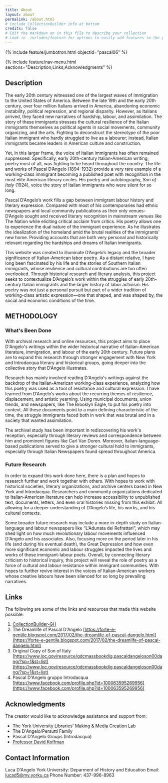 ```yaml
---
title: About
layout: about
permalink: /about.html
# include CollectionBuilder info at bottom
credits: false
# Edit the markdown on in this file to describe your collection
# Look in _includes/feature for options to easily add features to the page
---
```


{% include feature/jumbotron.html objectid="pascal06" %}

{% include feature/nav-menu.html sections="Description;Links;Acknowledgments" %}

## Description 
The early 20th century witnessed one of the largest waves of immigration to the United States of America. Between the late 19th and the early 20th century, over four million Italians arrived in America, abandoning economic instability, political repression, and regional disparity. However, as Italians arrived, they faced new narratives of hardship, labour, and assimilation. The story of these immigrants stresses the cultural resilience of the Italian immigrants themselves as political agents in social movements, community organizing, and the arts. Fighting to deconstruct the stereotype of the poor Italian immigrant who hardly struggled to live as a labourer; instead, Italian immigrants became leaders in American culture and construction.

Yet, in this larger frame, the voice of Italian immigrants has often remained suppressed. Specifically, early 20th-century Italian-American writing, poetry most of all, was fighting to be heard throughout the country. The life and works of Pascal D’Angelo (1894-1932) provide a very rare example of a working-class immigrant becoming a published poet with recognition in the most elite American literary circles. His poetry and autobiography, *Son of Italy* (1924), voice the story of Italian immigrants who were silent for so long.

Pascal D’Angelo’s work fills a gap between immigrant labour history and literary expression. Compared with most of his contemporaries had ethnic newspapers and local community publications as their only venues-D’Angelo sought and received literary recognition in mainstream venues like The Nation while eliciting critical acclaim from critics. His poetry allows one to experience the dual nature of the immigrant experience. As he illustrates the idealization of the homeland amid the brutal realities of the immigrants’ new home. Providing accounts that are both very personal and historically relevant regarding the hardships and dreams of Italian immigrants.

This website was created to illuminate D’Angelo’s legacy and the broader significance of Italian-American labor poetry. As a distant relative, I have long been fascinated by his life and the stories of Southern Italian immigrants, whose resilience and cultural contributions are too often overlooked. Through historical research and literary analysis, this project seeks to contextualize D’Angelo’s work within the struggles of early 20th-century Italian immigrants and the larger history of labor activism. His poetry was not just a personal pursuit but part of a wider tradition of working-class artistic expression—one that shaped, and was shaped by, the social and economic conditions of the time.
 

## METHODOLOGY
### What's Been Done
With archival research and online resources, this project aims to place D'Angelo's writings within the wider historical narrative of Italian-American literature, immigration, and labour of the early 20th century. Future plans are to expand this research through stronger engagement with New York and Introdacqua literary and historical groups, going deeper into the collective story that D’Angelo illustrates.

Research has mainly involved reading D'Angelo's writings against the backdrop of the Italian-American working-class experience, analyzing how this poetry was used as a tool of resistance and cultural expression. I have learned from D’Angelo’s works about the recurring themes of resilience, displacement, and artistic yearning. Using municipal documents, union trends, and newspapers, like The Brooklyn Eagle, to put his poetry into context. All these documents point to a main defining characteristic of the time, the struggle immigrants faced both in work that was brutal and in a society that wanted assimilation.

The archival study has been important in rediscovering his work's reception, especially through literary reviews and correspondence between him and prominent figures like Carl Van Doren. Moreover, Italian-language-based publications served to give a stronger cultural hold to immigrants, especially through Italian Newspapers found spread throughout America.

### Future Research
In order to expand this work done here, there is a plan and hopes to research further and work together with others. With hopes to work with historical societies, literary organizations, and archive centers based in New York and Introdacqua. Researchers and community organizations dedicated to Italian-American literature can help increase accessibility to unpublished text, documents, letters, and even oral histories missing from this exhibit. All allowing for a deeper understanding of D’Angelo’s life, his works, and his cultural contexts. 

Some broader future research may include a more in-depth study on Italian-language and labour newspapers like “L'Adunata dei Refrattari”, which may shed light on how much revolutionary labour movements influenced D'Angelo and his associates. Also, focusing more on the period later in his life (and during his eventual death), the Great Depression and how even more significant economic and labour struggles impacted the lives and works of these immigrant-labour poets.
Overall, by connecting literary criticism to historical inquiry, this project will reveal the role of poetry as a force of cultural and labour resistance within immigrant communities. With hopes to further revive interest in the voices of Italian-American workers whose creative labours have been silenced for so long by prevailing narratives.


## Links
The following are some of the links and resources that made this website possible:

1. [CollectionBuilder-GH](https://collectionbuilding.github.io/gh/)
2. The Dreamlife of Pascal D'Angelo [https://forte-e-gentile.blogspot.com/2017/02/the-dreamlife-of-pascal-dangelo.html](https://forte-e-gentile.blogspot.com/2017/02/the-dreamlife-of-pascal-dangelo.html)
3. Original Copy of Son of Italy [https://www.loc.gov/resource/gdcmassbookdig.pascaldangeloson00dang/?sp=1&st=list](https://www.loc.gov/resource/gdcmassbookdig.pascaldangeloson00dang/?sp=1&st=list)
4. Pascal D'Angelo gruppo Introdacqua [https://www.facebook.com/profile.php?id=100063595269956](https://www.facebook.com/profile.php?id=100063595269956)

## Acknowledgments

The creator would like to acknowledge assistance and support from:

- The York University Libraries' [Making & Media Creation Lab](https://www.library.yorku.ca/ds/)
- The D'Angelo/Persutti Family
- Pascal D'Angelo Groups (Introdacqua)
- [Professor David Koffman](https://profiles.laps.yorku.ca/profiles/koffman/)

## Contact Information
Luca D'Angelo 
York University: Deparment of History and Education
Email: lucad5@my.yorku.ca 
Phone Number: 437-996-8963

